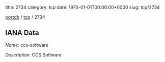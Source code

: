 title: 2734
category: tcp
date: 1970-01-01T00:00:00+0000
slug: tcp/2734

[portdb](/) / [tcp](/category/tcp.html) / 2734


## IANA Data

_Name:_ ccs-software

_Description:_ CCS Software

